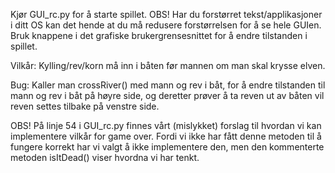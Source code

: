 Kjør GUI_rc.py for å starte spillet. OBS! Har du forstørret tekst/applikasjoner i ditt OS kan det hende at du må redusere forstørrelsen
for å se hele GUIen. 
Bruk knappene i det grafiske brukergrensesnittet for å endre tilstanden i spillet. 

Vilkår: 
Kylling/rev/korn må inn i båten før mannen om man skal krysse elven.

Bug:
Kaller man crossRiver() med mann og rev i båt, for å endre tilstanden til mann og rev i båt på høyre side, og deretter prøver å ta reven
ut av båten vil reven settes tilbake på venstre side. 


OBS! På linje 54 i GUI_rc.py finnes vårt (mislykket) forslag til hvordan vi kan implementere vilkår for game over. 
Fordi vi ikke har fått denne metoden til å fungere korrekt har vi valgt å ikke implementere den, men den kommenterte metoden isItDead()
viser hvordna vi har tenkt. 
